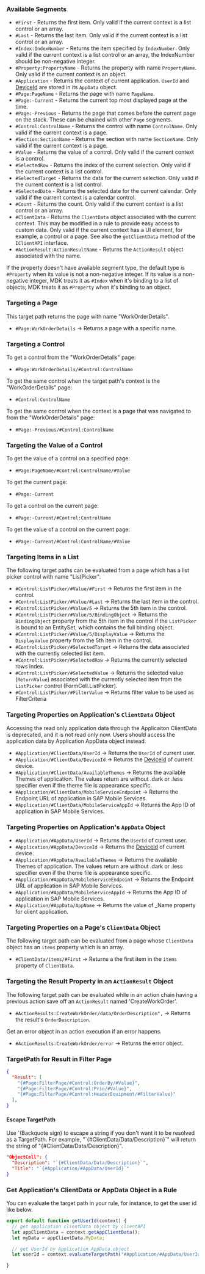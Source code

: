 
### Available Segments

* `#First` - Returns the first item. Only valid if the current context is a list control or an array.
* `#Last` - Returns the last item. Only valid if the current context is a list control or an array.
* `#Index:IndexNumber` - Returns the item specified by `IndexNumber`. Only valid if the current context is a list control or an array, the IndexNumber should be non-negative integer.
* `#Property:PropertyName` - Returns the property with name `PropertyName`. Only valid if the current context is an object.
* `#Application` - Returns the context of current application. `UserId` and [DeviceId](./DeviceId.md) are stored in its `AppData` object.
* `#Page:PageName` - Returns the page with name `PageName`.
* `#Page:-Current` - Returns the current top most displayed page at the time.
* `#Page:-Previous` - Returns the page that comes before the current page on the stack. These can be chained with other `Page` segments.
* `#Control:ControlName` - Returns the control with name `ControlName`. Only valid if the current context is a page.
* `#Section:SectionName` - Returns the section with name `SectionName`. Only valid if the current context is a page.
* `#Value` - Returns the value of a control. Only valid if the current context is a control.
* `#SelectedRow` - Returns the index of the current selection. Only valid if the current context is a list control.
* `#SelectedTarget` - Returns the data for the current selection. Only valid if the current context is a list control.
* `#SelectedDate` - Returns the selected date for the current calendar. Only valid if the current context is a calendar control.
* `#Count` - Returns the count. Only valid if the current context is a list control or an array.
* `#ClientData` - Returns the `ClientData` object associated with the current context. This may be modified in a rule to provide easy access to custom data. Only valid if the current context has a UI element, for example, a control or a page. See also the `getClientData` method of the `IClientAPI` interface.
* `#ActionResult:ActionResultName` - Returns the `ActionResult` object associated with the name.

If the property doesn't have available segment type, the default type is `#Property` when its value is not a non-negative integer. If its value is a non-negative integer, MDK treats it as `#Index` when it's binding to a list of objects; MDK treats it as `#Property` when it's binding to an object.

### Targeting a Page

This target path returns the page with name "WorkOrderDetails".

* `#Page:WorkOrderDetails` -> Returns a page with a specific name.

### Targeting a Control

To get a control from the "WorkOrderDetails" page:

* `#Page:WorkOrderDetails/#Control:ControlName`

To get the same control when the target path's context is the "WorkOrderDetails" page:

* `#Control:ControlName`

To get the same control when the context is a page that was navigated to from the "WorkOrderDetails" page:

* `#Page:-Previous/#Control:ControlName`

### Targeting the Value of a Control

To get the value of a control on a specified page:

* `#Page:PageName/#Control:ControlName/#Value`

To get the current page:

* `#Page:-Current`

To get a control on the current page:

* `#Page:-Current/#Control:ControlName`

To get the value of a control on the current page:

* `#Page:-Current/#Control:ControlName/#Value`

### Targeting Items in a List

The following target paths can be evaluated from a page which has a list picker control with name "ListPicker".

* `#Control:ListPicker/#Value/#First` -> Returns the first item in the control.
* `#Control:ListPicker/#Value/#Last` -> Returns the last item in the control.
* `#Control:ListPicker/#Value/5` -> Returns the 5th item in the control.
* `#Control:ListPicker/#Value/5/BindingObject` -> Returns the `BindingObject` property from the 5th item in the control if the `ListPicker` is bound to an EntitySet, which contains the full binding object.
* `#Control:ListPicker/#Value/5/DisplayValue` -> Returns the `DisplayValue` property from the 5th item in the control.
* `#Control:ListPicker/#SelectedTarget` -> Returns the data associated with the currently selected list item.
* `#Control:ListPicker/#SelectedRow` -> Returns the currently selected rows index.
* `#Control:ListPicker/#SelectedValue` -> Returns the selected value (`ReturnValue`) associated with the currently selected item from the `ListPicker` control (FormCell.ListPicker).
* `#Control:ListPicker/#FilterValue` -> Returns filter value to be used as FilterCriteria

### Targeting Properties on Application's `ClientData` Object

Accessing the read only application data through the Applicaiton ClientData is deprecated, and it is not read only now. Users should access the application data by Application AppData object instead.

* `#Application/#ClientData/UserId` -> Returns the `UserId` of current user.
* `#Application/#ClientData/DeviceId` -> Returns the [DeviceId](./DeviceId.md) of current device.
* `#Application/#ClientData/AvailableThemes` -> Returns the available Themes of application. The values return are without .dark or .less specifier even if the theme file is appearance specific.
* `#Application/#ClientData/MobileServiceEndpoint` -> Returns the Endpoint URL of application in SAP Mobile Services.
* `#Application/#ClientData/MobileServiceAppId` -> Returns the App ID of application in SAP Mobile Services.

### Targeting Properties on Application's `AppData` Object

* `#Application/#AppData/UserId` -> Returns the `UserId` of current user.
* `#Application/#AppData/DeviceId` -> Returns the [DeviceId](./DeviceId.md) of current device.
* `#Application/#AppData/AvailableThemes` -> Returns the available Themes of application. The values return are without .dark or .less specifier even if the theme file is appearance specific.
* `#Application/#AppData/MobileServiceEndpoint` -> Returns the Endpoint URL of application in SAP Mobile Services.
* `#Application/#AppData/MobileServiceAppId` -> Returns the App ID of application in SAP Mobile Services.
* `#Application/#AppData/AppName` -> Returns the value of _Name property for client application.

### Targeting Properties on a Page's `ClientData` Object

The following target path can be evaluated from a page whose `ClientData` object has an `items` property which is an array.

* `#ClientData/items/#First` -> Returns a the first item in the `items` property of `ClientData`.

### Targeting the Result Property in an `ActionResult` Object

The following target path can be evaluated while in an action chain having a previous action save off an `ActionResult` named 'CreateWorkOrder'.

* `#ActionResults:CreateWorkOrder/data/OrderDescription",` -> Returns the result's `OrderDescription`.

 Get an error object in an action execution if an error happens.
* `#ActionResults:CreateWorkOrder/error` -> Returns the error object.

### TargetPath for Result in Filter Page

```json
{
  "Result": [
    "{#Page:FilterPage/#Control:OrderBy/#Value}",
    "{#Page:FilterPage/#Control:Prio/#Value}",
    "{#Page:FilterPage/#Control:HeaderEquipment/#FilterValue}"
  ],
}
```
#### Escape TargetPath

Use \`(Backquote sign) to escape a string if you don't want it to be resolved as a TargetPath. For example, "\`{#ClientData/Data/Description}\`" will return the string of "{#ClientData/Data/Description}". 

```json
"ObjectCell": {
  "Description": "`{#ClientData/Data/Description}`",
  "Title": "`{#Application/#AppData/UserId}`"
}
```

### Get Application's ClientData or AppData Object in a Rule

You can evaluate the target path in your rule, for instance, to get the user id like below.

```js
export default function getUserId(context) {
  // get application clientData object by clientAPI
  let appClientData = context.getAppClientData();
  let myData = appClientData.MyData;

  // get UserId by Application AppData object
  let userId = context.evaluateTargetPath("#Application/#AppData/UserId");

}
```